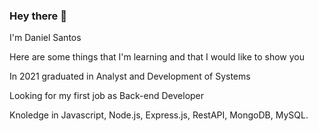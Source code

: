 ### Hey there 👋
I'm Daniel Santos

Here are some things that I'm learning and that I would like to show you

In 2021 graduated in Analyst and Development of Systems

Looking for my first job as Back-end Developer

Knoledge in Javascript, Node.js, Express.js, RestAPI, MongoDB, MySQL.
